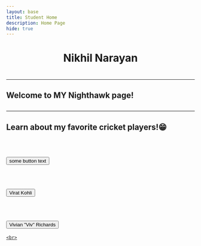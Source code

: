 ```yaml
---
layout: base
title: Student Home 
description: Home Page
hide: true
---
```


<center><h1>Nikhil Narayan<h1></center>
<hr>
<h2>Welcome to MY Nighthawk page!<h2>
<hr>
<h2><p>Learn about my favorite cricket players!😁</p></h2>
<br>
<h2><button>some button text</button></h2>
<br>
<div>
<a href ="https://www.espncricinfo.com/cricketers/virat-kohli-253802">
<h2><button>Virat Kohli</button></h2>
</a>
<br>
</div>
<a href ="https://www.espncricinfo.com/cricketers/viv-richards-52812">
<div>
    <h2><button>Vivian "Viv" Richards</button></h2>

    <br>

</div>


